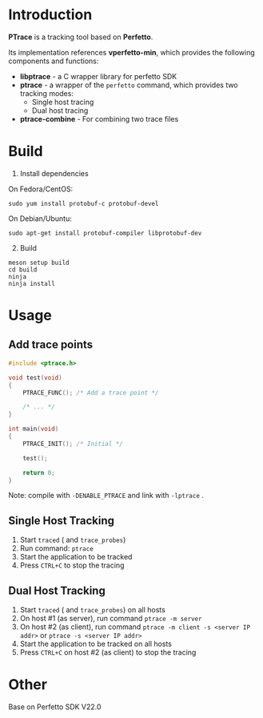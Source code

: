# Introduction

**PTrace** is a tracking tool based on **Perfetto**.

Its implementation references **vperfetto-min**, which provides the following
components and functions:

* **libptrace** - a C wrapper library for perfetto SDK
* **ptrace** - a wrapper of the `perfetto` command, which provides two tracking
  modes:
  - Single host tracing
  - Dual host tracing
* **ptrace-combine** - For combining two trace files

# Build

1. Install dependencies

On Fedora/CentOS:

```shell
sudo yum install protobuf-c protobuf-devel
```
On Debian/Ubuntu:

```shell
sudo apt-get install protobuf-compiler libprotobuf-dev
```

2. Build

```shell
meson setup build
cd build
ninja
ninja install
```

# Usage

## Add trace points

```c
#include <ptrace.h>

void test(void)
{
    PTRACE_FUNC(); /* Add a trace point */

    /* ... */
}

int main(void)
{
    PTRACE_INIT(); /* Initial */

    test();

    return 0;
}
```

Note: compile with `-DENABLE_PTRACE`  and link with `-lptrace` .

## Single Host Tracking

1. Start `traced` ( and `trace_probes`)
2. Run command: `ptrace`
3. Start the application to be tracked
4. Press `CTRL+C` to stop the tracing

## Dual Host Tracking

1. Start `traced` ( and `trace_probes`) on all hosts
2. On host #1 (as server), run command `ptrace -m server`
3. On host #2 (as client), run command `ptrace -m client -s <server IP addr>` or
   `ptrace -s <server IP addr>`
4. Start the application to be tracked on all hosts
5. Press `CTRL+C` on host #2 (as client) to stop the tracing

# Other

Base on Perfetto SDK V22.0

